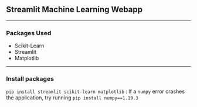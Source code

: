## Streamlit Machine Learning Webapp

---

### Packages Used

- Scikit-Learn
- Streamlit
- Matplotlib

---

### Install packages

`pip install streamlit scikit-learn matplotlib`
: If a `numpy` error crashes the application, try running `pip install numpy==1.19.3`
